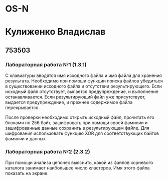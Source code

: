 # OS-N
# Кулиженко Владислав
## 753503
### Лабораторная работа №1 (1.3.1)
С клавиатуры вводятся имя исходного файла и имя файла для
хранения результата. Необходимо при помоши функции поиска файлов
убедиться в существовании исходного файла и отсутствии результирующего.
Если исходный файл отсутствует, вылается предупреждение, и выполнение
останавливается. Если результирующий файл уже присутствует, выдается
предупреждение, и прежнее содержимое файла перекрывается.

После проверки необходимо открыть исходный файл, прочитать его
блоками по 256 байт, зашифровать при помощи своей фамилии и зашифрованные 
данные сохранить в результирующем файле. Для шифрования использовать функцию 
ХОR для соответствующих байтов фамилии и данных

### Лабораторная работа №2 (2.3.2)
При помощи анализа цепочек выяснить, какой из файлов корневого каталога 
занимает наибольшее число кластеров. Имя этого файла показать на экране.
